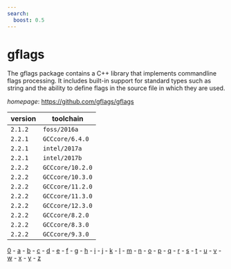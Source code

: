 ```yaml
---
search:
  boost: 0.5
---
```

# gflags

The gflags package contains a C++ library that implements commandline flags  processing.  It includes built-in support for standard types such as string  and the ability to define flags in the source file in which they are used.

*homepage*: <https://github.com/gflags/gflags>

version | toolchain
--------|----------
``2.1.2`` | ``foss/2016a``
``2.2.1`` | ``GCCcore/6.4.0``
``2.2.1`` | ``intel/2017a``
``2.2.1`` | ``intel/2017b``
``2.2.2`` | ``GCCcore/10.2.0``
``2.2.2`` | ``GCCcore/10.3.0``
``2.2.2`` | ``GCCcore/11.2.0``
``2.2.2`` | ``GCCcore/11.3.0``
``2.2.2`` | ``GCCcore/12.3.0``
``2.2.2`` | ``GCCcore/8.2.0``
``2.2.2`` | ``GCCcore/8.3.0``
``2.2.2`` | ``GCCcore/9.3.0``

[0](../0/index.md) - [a](../a/index.md) - [b](../b/index.md) - [c](../c/index.md) - [d](../d/index.md) - [e](../e/index.md) - [f](../f/index.md) - [g](../g/index.md) - [h](../h/index.md) - [i](../i/index.md) - [j](../j/index.md) - [k](../k/index.md) - [l](../l/index.md) - [m](../m/index.md) - [n](../n/index.md) - [o](../o/index.md) - [p](../p/index.md) - [q](../q/index.md) - [r](../r/index.md) - [s](../s/index.md) - [t](../t/index.md) - [u](../u/index.md) - [v](../v/index.md) - [w](../w/index.md) - [x](../x/index.md) - [y](../y/index.md) - [z](../z/index.md)

